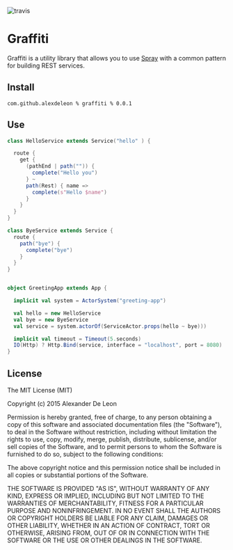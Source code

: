 ![travis](https://travis-ci.org/alexdeleon/graffiti.svg?branch=master)

# Graffiti

Graffiti is a utility library that allows you to use [Spray](http://spray.io) with a common pattern for building REST services.

## Install

```
com.github.alexdeleon % graffiti % 0.0.1
```

## Use
```scala
class HelloService extends Service("hello" ) {

  route {
    get {
      (pathEnd | path("")) {
        complete("Hello you")
      } ~
      path(Rest) { name =>
        complete(s"Hello $name")
      }
    }
  }
}

class ByeService extends Service {
  route {
    path("bye") {
      complete("bye")
    }
  }
}


object GreetingApp extends App {

  implicit val system = ActorSystem("greeting-app")

  val hello = new HelloService
  val bye = new ByeService
  val service = system.actorOf(ServiceActor.props(hello ~ bye)))

  implicit val timeout = Timeout(5.seconds)
  IO(Http) ? Http.Bind(service, interface = "localhost", port = 8080)
}
```

## License

The MIT License (MIT)

Copyright (c) 2015 Alexander De Leon

Permission is hereby granted, free of charge, to any person obtaining a copy
of this software and associated documentation files (the "Software"), to deal
in the Software without restriction, including without limitation the rights
to use, copy, modify, merge, publish, distribute, sublicense, and/or sell
copies of the Software, and to permit persons to whom the Software is
furnished to do so, subject to the following conditions:

The above copyright notice and this permission notice shall be included in
all copies or substantial portions of the Software.

THE SOFTWARE IS PROVIDED "AS IS", WITHOUT WARRANTY OF ANY KIND, EXPRESS OR
IMPLIED, INCLUDING BUT NOT LIMITED TO THE WARRANTIES OF MERCHANTABILITY,
FITNESS FOR A PARTICULAR PURPOSE AND NONINFRINGEMENT. IN NO EVENT SHALL THE
AUTHORS OR COPYRIGHT HOLDERS BE LIABLE FOR ANY CLAIM, DAMAGES OR OTHER
LIABILITY, WHETHER IN AN ACTION OF CONTRACT, TORT OR OTHERWISE, ARISING FROM,
OUT OF OR IN CONNECTION WITH THE SOFTWARE OR THE USE OR OTHER DEALINGS IN
THE SOFTWARE.
